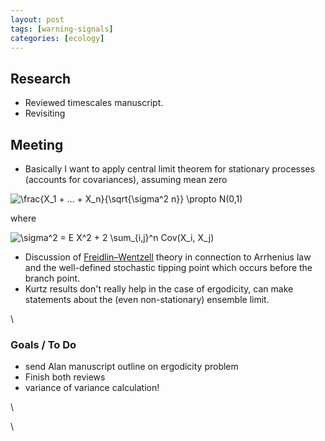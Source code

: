 ```yaml
---
layout: post
tags: [warning-signals]
categories: [ecology]
---
```






 





Research
--------

-   Reviewed timescales manuscript.
-   Revisiting




 





Meeting
-------

-   Basically I want to apply central limit theorem for stationary
    processes (accounts for covariances), assuming mean zero

![ \\frac{X\_1 + ... + X\_n}{\\sqrt{\\sigma\^2 n}} \\propto N(0,1)
](http://openwetware.org/images/math/1/4/1/141abb117709d04302d240f2cbbf2df6.png)

where

![ \\sigma\^2 = E X\^2 + 2 \\sum\_{i,j}\^n Cov(X\_i, X\_j)
](http://openwetware.org/images/math/2/b/7/2b7baf7dc6d72616ccd1a5d72d4323cf.png)

-   Discussion of
    [Freidlin–Wentzell](http://en.wikipedia.org/wiki/Freidlin%E2%80%93Wentzell_theorem "http://en.wikipedia.org/wiki/Freidlin%E2%80%93Wentzell_theorem")
    theory in connection to Arrhenius law and the well-defined
    stochastic tipping point which occurs before the branch point.
-   Kurtz results don't really help in the case of ergodicity, can make
    statements about the (even non-stationary) ensemble limit.

\

### Goals / To Do

-   send Alan manuscript outline on ergodicity problem
-   Finish both reviews
-   variance of variance calculation!

\

\

